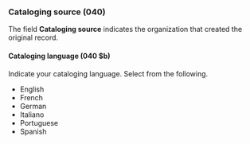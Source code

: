 ### Cataloging source (040)

The field **Cataloging source** indicates the organization that created the original record.

#### Cataloging language (040 $b)

Indicate your cataloging language. Select from the following.
- English
- French
- German
- Italiano
- Portuguese
- Spanish   
